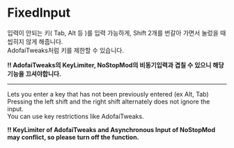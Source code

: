 # FixedInput
입력이 안되는 키( Tab, Alt 등 )를 입력 가능하게,  Shift 2개를 번갈아 가면서 눌렀을 때 씹히지 않게 해줍니다.   
AdofaiTweaks처럼 키를 제한할 수 있습니다.   
    
**!! AdofaiTweaks의 KeyLimiter,  NoStopMod의 비동기입력과 겹칠 수 있으니 해당 기능을 끄셔야합니다.**

---


 Lets you enter a key that has not been previously entered (ex Alt, Tab)   
 Pressing the left shift and the right shift alternately does not ignore the input.    
 You can use key restrictions like AdofaiTweaks.    
 
     
 **!! KeyLimiter of AdofaiTweaks and Asynchronous Input of NoStopMod may conflict, so please turn off the function.**
